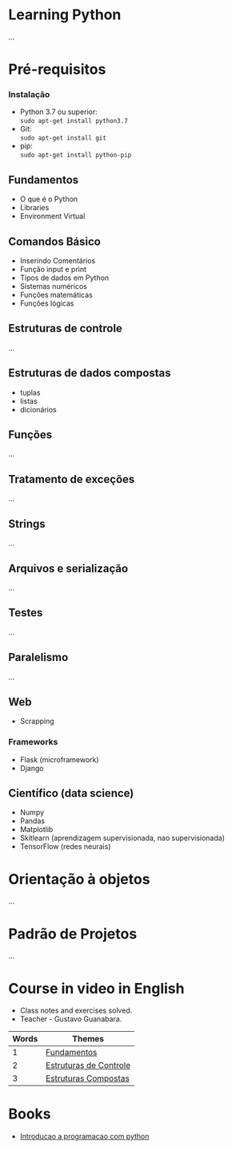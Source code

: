 # **Learning Python**
...

# Pré-requisitos
### Instalação
- Python 3.7 ou superior:<br/>
`sudo apt-get install python3.7`
- Git:<br/>
`sudo apt-get install git`
- pip:<br/>
`sudo apt-get install python-pip`

## Fundamentos
  - O que é o Python
  - Libraries
  - Environment Virtual

## Comandos Básico
  - Inserindo Comentários
  - Função input e print
  - Tipos de dados em Python
  - Sistemas numéricos
  - Funções matemáticas
  - Funções lógicas
  
## Estruturas de controle
...
 
## Estruturas de dados compostas
 - tuplas
 - listas
 - dicionários
 
## Funções
...

## Tratamento de exceções
...

## Strings
...

## Arquivos e serialização
...

## Testes
...

## Paralelismo
...

## Web
- Scrapping

### Frameworks
- Flask (microframework)
- Django

## Científico (data science)
- Numpy
- Pandas
- Matplotlib
- Skitlearn (aprendizagem supervisionada, nao supervisionada)
- TensorFlow (redes neurais)

# Orientação à objetos
...

# Padrão de Projetos
...

# Course in video in English
- Class notes and exercises solved.
- Teacher - Gustavo Guanabara.

Words   | Themes
-------- | ---
1 | [Fundamentos](https://www.youtube.com/playlist?list=PLHz_AreHm4dlKP6QQCekuIPky1CiwmdI6)
2 | [Estruturas de Controle](https://www.youtube.com/playlist?list=PLHz_AreHm4dk_nZHmxxf_J0WRAqy5Czye)
3 | [Estruturas Compostas](https://www.youtube.com/watch?v=0LB3FSfjvao&list=PLHz_AreHm4dksnH2jVTIVNviIMBVYyFnH)


# Books
- [Introducao a programacao com python]()
